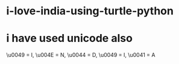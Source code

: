 # i-love-india-using-turtle-python
 
# i have used unicode also

\u0049 = I,
\u004E = N,
\u0044 = D,
\u0049 = I,
\u0041 = A
